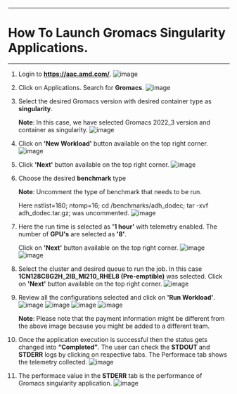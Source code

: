 ***

# How To Launch Gromacs Singularity Applications.

***
1. Login to **https://aac.amd.com/**.
   ![image](https://github.com/amddcgpuce/AMDAcceleratorCloudGuides/assets/137475004/5ff0f361-8d9b-42ae-afc8-9c222b56bc63)

2. Click on Applications. Search for **Gromacs**.
   ![image](https://github.com/amddcgpuce/AMDAcceleratorCloudGuides/assets/137475004/4e804fad-bd92-4fea-a186-a54cc9b8c1fd)

3. Select the desired Gromacs version with desired container type as **singularity**.

   **Note**: In this case, we have selected Gromacs 2022_3 version and container as singularity.
   ![image](https://github.com/amddcgpuce/AMDAcceleratorCloudGuides/assets/137475004/b77f64a1-6641-4a10-9829-090d223f1602)

4. Click on **'New Workload'** button available on the top right corner.
   ![image](https://github.com/amddcgpuce/AMDAcceleratorCloudGuides/assets/137475004/84d85f53-80d7-48c6-a9ad-3743cbbf8ac8)

5. Click **'Next'** button available on the top right corner.
   ![image](https://github.com/amddcgpuce/AMDAcceleratorCloudGuides/assets/137475004/2e1c452c-9e86-4723-b394-f9cc89fe9b26)

6. Choose the desired **benchmark** type

   **Note**: Uncomment the type of benchmark that needs to be run.

   Here nstlist=180; ntomp=16; cd /benchmarks/adh_dodec; tar -xvf adh_dodec.tar.gz; was uncommented.
   ![image](https://github.com/amddcgpuce/AMDAcceleratorCloudGuides/assets/137475004/f3009e29-440a-4ea5-a3de-e44cdf32d91b)

7. Here the run time is selected as **'1 hour'** with telemetry enabled. The number of **GPU's** are selected as **'8'**.

    Click on **'Next'** button available on the top right corner.
    ![image](https://github.com/amddcgpuce/AMDAcceleratorCloudGuides/assets/137475004/d201159a-4298-4ba6-b118-9c04eb7c4f92)
    ![image](https://github.com/amddcgpuce/AMDAcceleratorCloudGuides/assets/137475004/05a7bc0d-ecf2-4541-ac38-2ebb162be9a4)

8. Select the cluster and desired queue to run the job. In this case **1CN128C8G2H_2IB_MI210_RHEL8 (Pre-emptible)** was selected. Click on **'Next'** button available on the top right corner.
   ![image](https://github.com/amddcgpuce/AMDAcceleratorCloudGuides/assets/137475004/2c5d4b9d-d0b2-456b-b4f1-93c88f2d9dc0)

9. Review all the configurations selected and click on **'Run Workload'**.
   ![image](https://github.com/amddcgpuce/AMDAcceleratorCloudGuides/assets/137475004/a81f1d26-ae41-4adb-9d31-d46ced6f228e)
   ![image](https://github.com/amddcgpuce/AMDAcceleratorCloudGuides/assets/137475004/9a8df735-bb44-4a21-8566-57e60f63b6dc)
   ![image](https://github.com/amddcgpuce/AMDAcceleratorCloudGuides/assets/137475004/f0d32676-61cd-49a1-8dca-743e08af14ed)
   ![image](https://github.com/amddcgpuce/AMDAcceleratorCloudGuides/assets/137475004/b3d98c0a-5673-4f15-a41f-73fae6f830e0)

    **Note**: Please note that the payment information might be different from the above image because you might be added to a different team.

10.  Once the application execution is successful then the status gets changed into **“Completed”**. The user can check the **STDOUT** and **STDERR** logs by clicking on respective tabs. The Performace tab shows the telemetry collected.
     ![image](https://github.com/amddcgpuce/AMDAcceleratorCloudGuides/assets/137475004/6c267b20-dd8c-4e05-831d-dabdc1b729e4)

11.  The performace value in the **STDERR** tab is the performance of Gromacs singularity application.
      ![image](https://github.com/amddcgpuce/AMDAcceleratorCloudGuides/assets/137475004/4c73c929-8f36-4d10-8df4-9f696c2d4e88)
